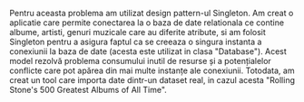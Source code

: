 Pentru aceasta problema am utilizat design pattern-ul Singleton. Am creat o aplicatie care permite conectarea la o baza de date relationala ce contine albume, artisti, genuri muzicale care au diferite atribute, si am folosit Singleton pentru a asigura faptul ca se creeaza o singura instanta a conexiunii la baza de date (acesta este utilizat in clasa "Database"). Acest model rezolvă problema consumului inutil de resurse și a potențialelor conflicte care pot apărea din mai multe instanțe ale conexiunii. Totodata, am creat un tool care importa date dintr-un dataset real, in cazul acesta "Rolling Stone's 500 Greatest Albums of All Time".
